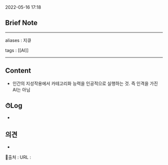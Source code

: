 2022-05-16 17:18
## Brief Note
---
aliases : 지큐

tags : [[AI]]

---

## Content
- 인간의 지성작용에서 카테고리화 능력을 인공적으로 실행하는 것. 즉 인격을 가진 AI는 아님

## ⏱Log
-

## 의견
-


📙출처 :
URL :